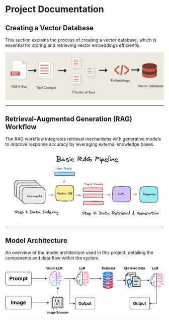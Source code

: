 # Project Documentation

## Creating a Vector Database

This section explains the process of creating a vector database, which is essential for storing and retrieving vector embeddings efficiently.

![Vector Database Illustration](images/Vectordatabase.png)

---

## Retrieval-Augmented Generation (RAG) Workflow

The RAG workflow integrates retrieval mechanisms with generative models to improve response accuracy by leveraging external knowledge bases.

![RAG Workflow Diagram](images/Rag.png)

---

## Model Architecture

An overview of the model architecture used in this project, detailing the components and data flow within the system.

![Model Architecture](images/Model.png)

